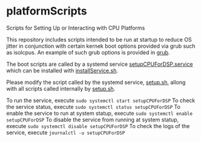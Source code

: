 # platformScripts
Scripts for Setting Up or Interacting with CPU Platforms

This repository includes scripts intended to be run at startup to reduce OS jitter in conjunction with certain kernek boot options provided via grub such as isolcpus.
An example of such grub options is provided in [grub](grub).

The boot scripts are called by a systemd service [setupCPUForDSP.service](setupCPUForDSP.service) which can be installed with [installService.sh](installService.sh).

Please modify the script called by the systemd service, [setup.sh](setup.sh), allong with all scripts called internally by [setup.sh](setup.sh).

To run the service, execute `sudo systemctl start setupCPUForDSP`
To check the service status, execute `sudo systemctl status setupCPUForDSP`
To enable the service to run at system statup, execute `sudo systemctl enable setupCPUForDSP`
To disable the service from running at system statup, execute `sudo systemctl disable setupCPUForDSP`
To check the logs of the service, execute `journalctl -u setupCPUForDSP` 
